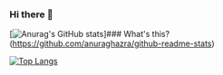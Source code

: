 ### Hi there 👋

[![Anurag's GitHub stats](https://github-readme-stats.vercel.app/api?username=reo1109)]### What's this?
(https://github.com/anuraghazra/github-readme-stats)


[![Top Langs](https://github-readme-stats.vercel.app/api/top-langs/?username=reo1109
)](https://github.com/anuraghazra/github-readme-stats)

<!--
**reo1109/reo1109** is a ✨ _special_ ✨ repository because its `README.md` (this file) appears on your GitHub profile.

Here are some ideas to get you started:

- 🔭 I’m currently working on ...
- 🌱 I’m currently learning ...
- 👯 I’m looking to collaborate on ...
- 🤔 I’m looking for help with ...
- 💬 Ask me about ...
- 📫 How to reach me: ...
- 😄 Pronouns: ...
- ⚡ Fun fact: ...
-->
